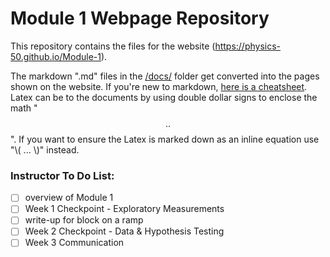 # Module 1 Webpage Repository

This repository contains the files for the website (https://physics-50.github.io/Module-1). 

The markdown ".md" files in the [/docs/](https://github.com/Physics-50/Module-1/tree/master/docs) folder get converted into the pages shown on the website. If you're new to markdown, [here is a cheatsheet](https://github.com/adam-p/markdown-here/wiki/Markdown-Here-Cheatsheet). Latex can be to the documents by using double dollar signs to enclose the math "$$ .. $$". If you want to ensure the Latex is marked down as an inline equation use "\\( ... \\)" instead. 


### Instructor To Do List:
- [ ] overview of Module 1
- [ ] Week 1 Checkpoint - Exploratory Measurements
- [ ] write-up for block on a ramp 
- [ ] Week 2 Checkpoint - Data & Hypothesis Testing
- [ ] Week 3 Communication 
